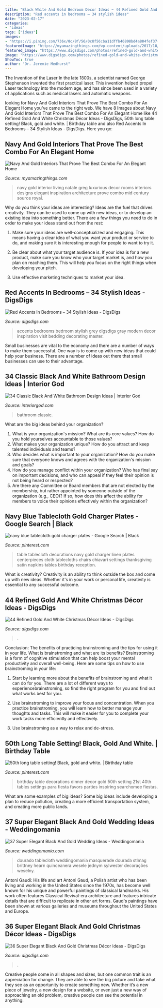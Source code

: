 ```yaml
---
title: "Black White And Gold Bedroom Decor Ideas ~ 44 Refined Gold And White Christmas Décor Ideas"
description: "Red accents in bedrooms – 34 stylish ideas"
date: "2023-02-17"
categories:
- "ideas"
tags: ["ideas"]
images:
- "https://i.pinimg.com/736x/0c/8f/56/0c8f56cba11dffb46898bd4a804fef37--black-linen-black-satin.jpg"
featuredImage: "https://myamazingthings.com/wp-content/uploads/2017/10/navy-gold-interior-12-.jpg"
featured_image: "https://www.digsdigs.com/photos/refined-gold-and-white-christmas-decor-ideas-26-554x916.jpg"
image: "https://www.digsdigs.com/photos/refined-gold-and-white-christmas-decor-ideas-26-554x916.jpg"
ShowToc: true
author: "Dr. Jeremie Medhurst"
---
```



The Invention of the Laser
In the late 1800s, a scientist named George Stephenson invented the first practical laser. This invention helped propel Laser technology into the modern age, and has since been used in a variety of applications such as medical lasers and automatic weapons.

	

		
looking for Navy And Gold Interiors That Prove The Best Combo For An Elegant Home you've came to the right web. We have 8 Images about Navy And Gold Interiors That Prove The Best Combo For An Elegant Home like 44 Refined Gold And White Christmas Décor Ideas - DigsDigs, 50th long table setting! Black, gold and white. | Birthday table and also Red Accents In Bedrooms – 34 Stylish Ideas - DigsDigs. Here you go:
		
    
## Navy And Gold Interiors That Prove The Best Combo For An Elegant Home

<img loading=lazy src="https://myamazingthings.com/wp-content/uploads/2017/10/navy-gold-interior-12-.jpg" onerror="this.onerror=null;this.src='https://tse4.mm.bing.net/th?id=OIP.00QOHlg7Vb_FuM_HIr57eQHaJ3&amp;pid=15.1';" alt="Navy And Gold Interiors That Prove The Best Combo For An Elegant Home">

_Source: myamazingthings.com_

>navy gold interior living natale greg luxurious decor rooms interiors designs elegant inspiration architecture prove combo mid century source royal. 

	

Why do you think your ideas are interesting?
Ideas are the fuel that drives creativity. They can be used to come up with new ideas, or to develop an existing idea into something better. There are a few things you need to do in order to make your ideas stand out from the rest:
1. Make sure your ideas are well-conceptualized and engaging. This means having a clear idea of what you want your product or service to do, and making sure it is interesting enough for people to want to try it.

2. Be clear about what your target audience is. If your idea is for a new product, make sure you know who your target market is, and how you plan on reaching them. This will help you focus on the right things when developing your pitch.

3. Use effective marketing techniques to market your idea.

    
## Red Accents In Bedrooms – 34 Stylish Ideas - DigsDigs

<img loading=lazy src="http://www.digsdigs.com/photos/red-accents-in-bedrooms-6.jpg" onerror="this.onerror=null;this.src='https://tse3.mm.bing.net/th?id=OIP.SPl_un2XTGjjWx_eExoUFgAAAA&amp;pid=15.1';" alt="Red Accents In Bedrooms – 34 Stylish Ideas - DigsDigs">

_Source: digsdigs.com_

>accents bedrooms bedroom stylish grey digsdigs gray modern decor inspiration visit bedding decorating master. 

	

Small businesses are vital to the economy and there are a number of ways to make them successful. One way is to come up with new ideas that could help your business. There are a number of ideas out there that small businesses can use to their advantage.

    
## 34 Classic Black And White Bathroom Design Ideas | Interior God

<img loading=lazy src="http://interiorgod.com/wp-content/uploads/2016/06/Black-And-White-Bathroom-Decorating-Ideas.jpg" onerror="this.onerror=null;this.src='https://tse4.mm.bing.net/th?id=OIP.gi7kQetpCF73JiVe9CEneQHaL2&amp;pid=15.1';" alt="34 Classic Black And White Bathroom Design Ideas | Interior God">

_Source: interiorgod.com_

>bathroom classic. 

	

What are the big ideas behind your organization?
1. What is your organization's mission? What are its core values? How do you hold yourselves accountable to those values?
2. What makes your organization unique? How do you attract and keep talented individuals and teams?
3. Who decides what is important to your organization? How do you make sure that everyone knows and agrees with the organization's mission and goals?
4. How do you manage conflict within your organization? Who has final say on important decisions, and who can appeal if they feel their opinion is not being heard or respected?
5. Are there any Committee or Board members that are not elected by the membership, but rather appointed by someone outside of the organization (e.g., CEO)? If so, how does this affect the ability for members to voice their opinions effectively within the organization?

    
## Navy Blue Tablecloth Gold Charger Plates - Google Search | Black

<img loading=lazy src="https://i.pinimg.com/736x/0c/8f/56/0c8f56cba11dffb46898bd4a804fef37--black-linen-black-satin.jpg" onerror="this.onerror=null;this.src='https://tse2.mm.bing.net/th?id=OIP.8fJA_Q9c_FtoX_lfLvHNWQHaJ4&amp;pid=15.1';" alt="navy blue tablecloth gold charger plates - Google Search | Black">

_Source: pinterest.com_

>table tablecloth decorations navy gold charger linen plates centerpieces cloth tablecloths chairs chiavari settings thanksgiving satin napkins tables birthday reception. 

	

What is creativity?
Creativity is an ability to think outside the box and come up with new ideas. Whether it's in your work or personal life, creativity is essential to any successful outcome.

    
## 44 Refined Gold And White Christmas Décor Ideas - DigsDigs

<img loading=lazy src="https://www.digsdigs.com/photos/refined-gold-and-white-christmas-decor-ideas-26-554x916.jpg" onerror="this.onerror=null;this.src='https://tse1.mm.bing.net/th?id=OIP.bqDu-zLTU3PGUNR8aENxjwHaMP&amp;pid=15.1';" alt="44 Refined Gold And White Christmas Décor Ideas - DigsDigs">

_Source: digsdigs.com_

>. 

	

Conclusion: The benefits of practicing brainstroming and the tips for using it in your life.
What is brainstroming and what are its benefits? Brainstroming is a form of cognitive stimulation that can help boost your mental productivity and overall well-being. Here are some tips on how to use brainstroming in your life: 
1. Start by learning more about the benefits of brainstroming and what it can do for you. There are a lot of different ways to experiencebrainstroming, so find the right program for you and find out what works best for you. 

2. Use brainstroming to improve your focus and concentration. When you practice brainstroming, you will learn how to better manage your thoughts and tasks. This will make it easier for you to complete your work tasks more efficiently and effectively. 

3. Use brainstroming as a way to relax and de-stress.

    
## 50th Long Table Setting! Black, Gold And White. | Birthday Table

<img loading=lazy src="https://i.pinimg.com/736x/ef/49/67/ef4967e3b7437439b936ad108229059a.jpg" onerror="this.onerror=null;this.src='https://tse4.mm.bing.net/th?id=OIP.BhWyZ4cRBwdZogw6Y6DMfQHaNL&amp;pid=15.1';" alt="50th long table setting! Black, gold and white. | Birthday table">

_Source: pinterest.com_

>birthday table decorations dinner decor gold 50th setting 21st 40th tables settings para fiesta favors parties inspiring searchomee fiestas. 

	

What are some examples of big ideas?
Some big ideas include developing a plan to reduce pollution, creating a more efficient transportation system, and creating more public lands.

    
## 37 Super Elegant Black And Gold Wedding Ideas - Weddingomania

<img loading=lazy src="https://i.weddingomania.com/elegant-black-and-gold-wedding-ideas-23.jpg" onerror="this.onerror=null;this.src='https://tse1.mm.bing.net/th?id=OIP.jnjgDTdyBwDzbyMAMRpkJQAAAA&amp;pid=15.1';" alt="37 Super Elegant Black And Gold Wedding Ideas - Weddingomania">

_Source: weddingomania.com_

>dourado tablecloth weddingomania masquerade dourada stlmag brittney hearn quinceanera wesele jednym sylwester decorações weselny. 

	

Antoni Gaudí: His life and art
Antoni Gaud, a Polish artist who has been living and working in the United States since the 1970s, has become well known for his unique and powerful paintings of classical landmarks. His work often features Classical Revival-era architecture and features intricate details that are difficult to replicate in other art forms. Gaud's paintings have been shown at various galleries and museums throughout the United States and Europe.

    
## 36 Super Elegant Black And Gold Christmas Décor Ideas - DigsDigs

<img loading=lazy src="https://www.digsdigs.com/photos/elegant-black-and-gold-christmas-decor-ideas-18.jpg" onerror="this.onerror=null;this.src='https://tse2.mm.bing.net/th?id=OIP.dik9wxAj5KTvfFVeIdsOugHaLH&amp;pid=15.1';" alt="36 Super Elegant Black And Gold Christmas Décor Ideas - DigsDigs">

_Source: digsdigs.com_

>. 

	

Creative people come in all shapes and sizes, but one common trait is an appreciation for change. They are able to see the big picture and take what they see as an opportunity to create something new. Whether it’s a new piece of jewelry, a new design for a website, or even just a new way of approaching an old problem, creative people can see the potential in anything.

